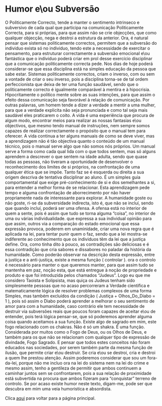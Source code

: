 # Humor e\ou Subversão

O Politicamente Correcto, tende a manter o sentimento intrinseco e subversivo de cada qual que participa na comunicação Politicamente Correcta, para si próprias, para que assim não se crie objecções, que como qualquer objecção, nega e destroi a estrutura da anterior. Ora, é natural pensar que sistemas politicamente correctos, permitem que a subversão do individuo exista só no individuo, tendo este a necessidade de exercitar o pensamento, para estruturar correctamente a subversão emocional e\ou fantástica que o individuo poderá criar em prol desse exercício disciplinar que a comunicação politicamente correcta pede. Nos dias de hoje poderá considerar-se que essa disciplina está na simples educação da pessoa que sabe estar. Sistemas politicamente correctos, criam o inverso, com ou sem a vontade de criar o seu inverso, pois a disciplina torna-se de tal ordem perfeccionista que deixa de ter uma função saudável, sendo que o politicamente correcto é igualmente comparável à mentira e à hipocrisia. Hipocritamente o politico mente sobre as suas intenções, para que assim o efeito dessa comunicação seja favorável à relação de comunicação. Por outras palavras, um homem tende a dizer a verdade a mentir a uma mulher, para que a verdade explicita não seja pronunciada e como tal seja mais saudável eles praticarem o coito. A vida é uma experiẽncia que procura de algum modo, encontrar meios para realizar as nossas fantasias e\ou objectivos, que mesmo tendo manual de instruções, nem sempre somos capazes de realizar correctamente o propósito que o manual tem para oferecer. A vida continua a ter alguns manuais de como se deve viver,  mas a aprendizagem não é tão objectiva quanto o conteúdo de um manual técnico, pois o manual serve algo que não somos nós próprios. Um manual serve a forma como cada qual lida com o que todos sentem, mas só alguns aprendem a descrever o que sentem na idade adulta, sendo que quase todas as pessoas, não tiveram a oportunidade de desenvolver o reconhecimento dos limites de si próprios, na confrontação de uma qualquer ética que se impõe. Tanto faz se é esquerda ou direita a sua origem descriva de tentativa disciplinar ao aluno. É um simples guia comportamental que exige pré-conhecimento de si e dos semelhantes a si, para entender a melhor forma de se relacionar. Esta aprendizagem pede tempo e alguma confrontação de aborrecimento por não haver propriamente nada de interessante para explorar. A humanidade goste ou não goste, ri-se da subversidade indirecta, isto é, que não se incluí, sendo que quando incluí, poderá ser uma ofensa. A ofensa está no interior de quem a sente, pois é assim que tudo se torna alguma “coisa”, no interior de uma ou várias individualidade. que expressa a sua individual opinião para que assim, outros via a comparação do estado emocional que essa expressão provoca, poderem em unaminidade, criar uma nova regra que é aplicada na lei, para tentar punir quem o faz, sendo que a lei mostra-se indiferente ao conhecimento que os individuos tẽm da lei que a justiça define. Ora, como tinha dito à pouco, as contradições são deliciosas e é essa contradição que cria sabores e dissabores no paladar da história da humanidade. Como poderão observar na descrição desta expressão, entre a justiça e a anti-justiça, existe a mesma função ( controlar ). ora o controlo é necessário para manter o que queremos manter, para que assim tudo se mantenha em paz, noção esta, que está entregue à noção de propriedade e produto e que foi introduzida pelos chamados “Judeus”. Logo eu que me considero Taoista e Solipsista, mas quiça os Judeus tenham sido simplesmente pessoas que no acaso percorreram a Verdade cientifica e matematicamente lógica de resolver problemas complexos de uma forma Simples, mas também excluídos da condição ( Justiça + Olhos_Do_Diabo = 1 ), pois só assim o Diabo poderá aprender a melhorar o seu sentimento de amor para com a humanidade, caso contrário ele tem necessidade de destruir via subversões reais que poucos foram capazes de aceitar e\ou de entender, pois terá lógica pensar-se, que só poderemos aprender alguma coisa quando aceitamos a sua função. Existe algo de sagrado em mim, este fogo relacionado com os chakras. Não é só um shakra. É uma função. Considerada por muitos como o Fogo de Deus, ou os Olhos de Deus, e também para os que não se relacionam com qualquer tipo de expressão de divindade, Fogo Sagrado. E pensar que todos estes conceitos não foram educados nas sociedades, por serem também parte da mesma função de ilusão, que permite criar e\ou destruir. Se cria e\ou se destroi, cria e destroi a quem lhe prestou atenção. Assim poderemos considerar que sou um fora-da-lei, porque não me incluo ora na lei do sistema nem na lei do crime e mesmo assim, tenho a gentileza de permitir que ambos continuem a caminhar juntos sem se confrontarem, pois a sua relação de proximidade está subvertida na procura que ambos fizeram para “conquistar” terreno de controlo. Se por acaso existe humor neste texto, digam-me, pode ser que descubra em mim uma veia humoristica e absordista.

Clica [aqui](../README.md) para voltar para a página principal.
